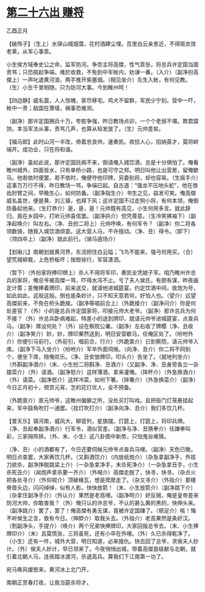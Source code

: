 # [第二十六出 赚将](http://www.sbkk88.com/mingzhu/gudaicn/taohuashan/200683.html)

乙酉正月

【破阵子】（生上）水驿山城烟霭，花村酒肆尘埋。百里白云亲舍近，不得斑衣效老莱，从军心事乖。

小生侯方域奉史公之命，监军防河。争奈主将高傑，性气乖张，将总兵许定国当面责骂；只恐挑起争端，难於收救，不免到中军帐内，劝谏一番。（入介）（副净扮高傑上）一声叱退黄河浪，两手推开紫塞烟。（相见坐介）先生入帐，有何见教。（生）小生千里相随，只为防河大事。今到睢州呵！

【四边静】威名震，人人惊魄，家尽移宅。鸡犬不留群，军民少宁刻。营中一吓，帐中一责；敌国在萧墙，祸事恐难测。

（副净）那许定国拥兵十万，夸胜争强，昨日教场点卯，一个个老弱不堪。欺君糜饷，本当军法从事，责骂几声，也算从轻发放了。（生）元帅差矣。

【福马郎】此时山河一半改，倚着忠良帅，速奏凯。收拾人心，招纳英才，莫将衅端开。成功业，只在将和谐。

（副净）虽如此说，那许定国託病不来，倒请俺入城饮酒，总是十分惧怕了。俺看睢州城外，四面皆水，只有单桥小路，也是可守之邦。明日叫他让出营房，留俺歇马。他若依时便罢，若不依时，俺便夺他印牌，另委别将，却也容易。（生摇手介）这事万万行不得，昨日教场一骂，争端已起。自古道：“强龙不压地头蛇”，他在唇齿肘臂之间，早晚生心，如何防备。（副净指生介）书生之见，益发可笑。俺高傑威名盖世，便是黄、刘三镇，也拜下风；这许定国不过走狗小将，有何本领，俺倒防备起他来。（生打恭介）是，是，是！元帅既有高见，小生何用多言。就此辞归，竟在乡园中，打听元帅喜信罢。（副净拱介）但凭尊意。（生冷笑拂袖下）（副净起唤介）叫左右。（净、丑扮二将上）元帅呼唤，有何军令？（副净）你二将各领数骑，随我入城饮酒顽耍。这大营人马，不许擅动。（净、丑）得令。（即下）（领四卒上）（副净）就此前行。（骑马遶场介）

【划锹儿】南朝划就黄河界，东流把住白云隘；飞鸟不能来，强弓何用买。（合）望荒城柳栽，上危桥板坏；按辔徐行，军容潇洒。

（暂下）（外扮家将捧印牌上）杀人不用将军印，奏凯全凭娘子军。咱乃睢州许总兵的家将，俺总爷被高傑一骂，吓得水泻不止。亏了夫人侯氏，有胆有谋，昨夜画定计策；差俺捧着牌印，前来送交，就请他进城筵宴。约定饮酒中间，放炮为号，如此如此，这般这般。倒也是条妙计，只不知天意若何，好怕人也。（望介）远望高傑前来，不免在桥头跪接。（副净等唱前合上）（外跪接介）（副净问介）你是何处差官？（外）小的是总兵许定国家将，叩接元帅大老爷。（副净）那许总兵为何不接？（外）许总兵卧病难起，特差小的送到牌印，就请元帅爷进城筵宴，点查兵马。（副净）席设何处？（外）设在察院公署。（副净）左右收了牌樱（净、丑收介）（副净笑介）妙，妙，牌印果然送到，明日安营歇马，任俺区处了。（吩咐外介）你便引马前行。（外前引，唱前合，行介）（外跪禀介）已到察院，请元帅爷入席。（副净下马入坐介）（吩咐介）军卒外面伺候。（向净、丑介）你二将不同别个，便坐下席，陪俺欢乐。（净、丑安放牌印，叩头介）告坐了。（就地列坐介）（外斟副净酒介）（末、小生扮二将斟净、丑酒介）（又副净、净、丑身旁各立一杂摆菜介）（外）请酒。（副净怒介）这样薄酒，拿来灌俺。（摔杯介）（外急换酒介）（外）请菜。（副净怒介）这样冷菜，如何下箸。（摔箸介）（外急换菜介）（副净）今日正月初十，预赏元宵，怎的花灯优人，全不预备。

（外跪禀介）禀元帅爷，这睢州偏僻之所，没处买灯叫戏。且把衙门灯笼悬挂起来，军中鼓角吹打一通罢。（挂灯吹打介）（副净向净、丑介）我们多饮几杯。

【普天乐】镇河南，威风大，柳营列，星旗摆。灯筵上，灯筵上，将印兵牌。（净、丑起奉副净酒介）行军令，酒似官差。（副净与净、丑猜拳介）任譁拳叫彩，三家拇阵排。（外、末、小生）这八卦图中新势，只怕鬼谷难猜。

（净、丑）小的酒都有了，今日还要伺候元帅爷点查兵马哩。（副净）天色已晚，明日点查罢，大家再饮几杯。（又斟酒饮介）（内放纸炮介）（杂急拿副净手，外拔刀欲杀，副净挣脱跳梁上介）（一杂急拿净手，末杀死净介）（一杂急拿丑手，小生杀死丑介）（闻炮声拿杀要一齐介）（外喊介）高傑走脱了，快寻，快寻。（杂点火把各处寻介）（外仰视介）顶破椽瓦，想是爬房走了。（杂又寻介）（外指介）那楼脊兽头边，闪闪绰绰，似有人影。快快放箭！（末、小生放箭介）（副净跳下介）（杂拿住副净手介）（外认介）果然是老高哩。（副净呵介）好反贼，俺是皇帝差来防河大帅，你敢害我？（外）俺只认的许总爷，不认的甚么黄的黑的，快伸头来。（副净跳介）罢了，罢了！俺高傑有勇无谋，竟被许定国赚了。（顿足介）咳！悔不听侯生之言，致有今日。（伸脖介）取我头去。（外指介）老高果然是条好汉。（割副净头，手提介）（唤介）两个兄弟快捧牌印，大家回报总爷去。（末、小生捧牌印介）（末）且莫慌张，三将虽死，还有小卒在外哩。（外）久已杀得乾净了。（小生）还有一件，城外大营，明日知道，必来报仇。快去回了总爷，求侯夫人妙计。（外）侯夫人妙计，早已领来了。今夜悄悄出城，带着高傑首级献与北朝，就引着北朝人马，连夜踏冰渡河，杀退高兵。算我们下江南第一功了。

宛马嘶风缓辔来，黄河冰上北门开，

南朝正赏春灯夜，让我当筵杀将才。

